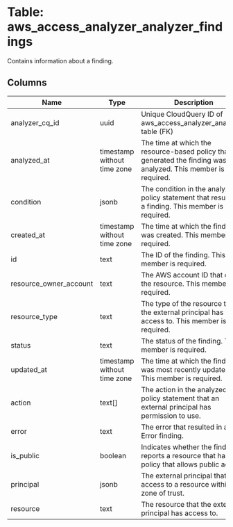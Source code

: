 
# Table: aws_access_analyzer_analyzer_findings
Contains information about a finding.
## Columns
| Name        | Type           | Description  |
| ------------- | ------------- | -----  |
|analyzer_cq_id|uuid|Unique CloudQuery ID of aws_access_analyzer_analyzers table (FK)|
|analyzed_at|timestamp without time zone|The time at which the resource-based policy that generated the finding was analyzed.  This member is required.|
|condition|jsonb|The condition in the analyzed policy statement that resulted in a finding.  This member is required.|
|created_at|timestamp without time zone|The time at which the finding was created.  This member is required.|
|id|text|The ID of the finding.  This member is required.|
|resource_owner_account|text|The AWS account ID that owns the resource.  This member is required.|
|resource_type|text|The type of the resource that the external principal has access to.  This member is required.|
|status|text|The status of the finding.  This member is required.|
|updated_at|timestamp without time zone|The time at which the finding was most recently updated.  This member is required.|
|action|text[]|The action in the analyzed policy statement that an external principal has permission to use.|
|error|text|The error that resulted in an Error finding.|
|is_public|boolean|Indicates whether the finding reports a resource that has a policy that allows public access.|
|principal|jsonb|The external principal that has access to a resource within the zone of trust.|
|resource|text|The resource that the external principal has access to.|
